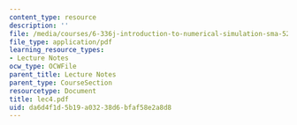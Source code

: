 ```yaml
---
content_type: resource
description: ''
file: /media/courses/6-336j-introduction-to-numerical-simulation-sma-5211-fall-2003/da6d4f1d5b19a03238d6bfaf58e2a8d8_lec4.pdf
file_type: application/pdf
learning_resource_types:
- Lecture Notes
ocw_type: OCWFile
parent_title: Lecture Notes
parent_type: CourseSection
resourcetype: Document
title: lec4.pdf
uid: da6d4f1d-5b19-a032-38d6-bfaf58e2a8d8
---
```

